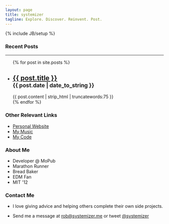 ```yaml
---
layout: page
title: systemizer
tagline: Explore. Discover. Reinvent. Post.
---
```

{% include JB/setup %}

<div class="row">
<div class="span7">
  <h3>Recent Posts</h3>
  <hr />
  <ul class="nostyle align-right">	
    {% for post in site.posts %}
      <li>
	  <h2><a href="{{ post.url }}">{{ post.title }}</a>
	  <br>
	  <small>{{ post.date | date_to_string }}</small>
	  </h2>	  
	  {{ post.content | strip_html | truncatewords:75 }}
      </li>	
    {% endfor %}
  </ul>
</div>
<div class="span4 sidenav">
     <h3 class="align-left">Other Relevant Links</h3>
     <ul class="nostyle align-left">
       <li><a href="http://systemizer.me">Personal Website</a></li>
       <li><a href="http://soundcloud.com/systemizer">My Music</a></li>
       <li><a href="http://github.com/systemizer">My Code</a></li>
     </ul>
     <h3 class="align-right">About Me</h3>
     <ul class="nostyle align-right">
     	 <li>Developer @ MoPub</li>
	 <li>Marathon Runner</li>
	 <li>Bread Baker</li>
	 <li>EDM Fan</li>
	 <li>MIT '12</li>
     </ul>
     <h3 class="align-left">Contact Me</h3>
     <ul class="nostyle">
       <li><p>I love giving advice and helping others complete their own side projects.</p></li>
       <li><p>Send me a message at <a href="mailto:rob@systemizer.me">rob@systemizer.me</a> or tweet <a href="https://twitter.com/systemizer">@systemizer</a></p></li>
     </ul>
</div>
</div>

